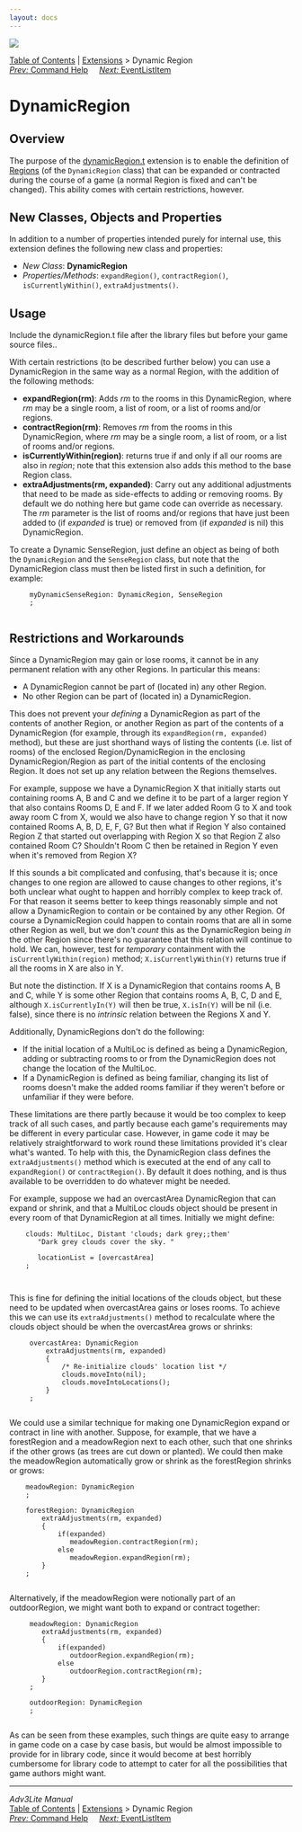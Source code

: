 ```yaml
---
layout: docs
---
```

<div class="topbar">

<img src="../../docs/manual/topbar.jpg" data-border="0" />

</div>

<div class="nav">

<a href="../../docs/manual/toc.html" class="nav">Table of Contents</a> \|
<a href="../../docs/manual/extensions.html" class="nav">Extensions</a> \>
Dynamic Region  
<span class="navnp"><a href="cmdhelp.html" class="nav"><em>Prev:</em> Command Help</a>
    <a href="eventlistitem.html" class="nav"><em>Next:</em>
EventListItem</a>     </span>

</div>

<div class="main">

# DynamicRegion

## Overview

The purpose of the [dynamicRegion.t](../dynamicRegion.t) extension is to
enable the definition of [Regions](../../docs/manual/room.html#regions)
(of the `DynamicRegion` class) that can be
expanded or contracted during the course of a game (a normal Region is
fixed and can't be changed). This ability comes with certain
restrictions, however.

  
<span id="classes"></span>

## New Classes, Objects and Properties

In addition to a number of properties intended purely for internal use,
this extension defines the following new class and properties:

- *New Class*: **DynamicRegion**
- *Properties/Methods*: `expandRegion()`,
  `contractRegion()`,
  `isCurrentlyWithin()`,
  `extraAdjustments()`.

  
<span id="usage"></span>

## Usage

Include the dynamicRegion.t file after the library files but before your
game source files..

With certain restrictions (to be described further below) you can use a
DynamicRegion in the same way as a normal Region, with the addition of
the following methods:

- **expandRegion(rm)**: Adds *rm* to the rooms in this DynamicRegion,
  where *rm* may be a single room, a list of room, or a list of rooms
  and/or regions.
- **contractRegion(rm)**: Removes *rm* from the rooms in this
  DynamicRegion, where *rm* may be a single room, a list of room, or a
  list of rooms and/or regions.
- **isCurrentlyWithin(region)**: returns true if and only if all our
  rooms are also in *region*; note that this extension also adds this
  method to the base Region class.
- **extraAdjustments(rm, expanded)**: Carry out any additional
  adjustments that need to be made as side-effects to adding or removing
  rooms. By default we do nothing here but game code can override as
  necessary. The *rm* parameter is the list of rooms and/or regions that
  have just been added to (if *expanded* is true) or removed from (if
  *expanded* is nil) this DynamicRegion.

To create a Dynamic SenseRegion, just define an object as being of both
the `DynamicRegion` and the
`SenseRegion` class, but note that the
DynamicRegion class must then be listed first in such a definition, for
example:

```
     myDynamicSenseRegion: DynamicRegion, SenseRegion
     ;
     
```

<span id="restrictions"></span>

## Restrictions and Workarounds

Since a DynamicRegion may gain or lose rooms, it cannot be in any
permanent relation with any other Regions. In particular this means:

- A DynamicRegion cannot be part of (located in) any other Region.
- No other Region can be part of (located in) a DynamicRegion.

This does not prevent your *defining* a DynamicRegion as part of the
contents of another Region, or another Region as part of the contents of
a DynamicRegion (for example, through its
`expandRegion(rm, expanded)` method), but these
are just shorthand ways of listing the contents (i.e. list of rooms) of
the enclosed Region/DynamicRegion in the enclosing DynamicRegion/Region
as part of the initial contents of the enclosing Region. It does not set
up any relation between the Regions themselves.

For example, suppose we have a DynamicRegion X that initially starts out
containing rooms A, B and C and we define it to be part of a larger
region Y that also contains Rooms D, E and F. If we later added Room G
to X and took away room C from X, would we also have to change region Y
so that it now contained Rooms A, B, D, E, F, G? But then what if Region
Y also contained Region Z that started out overlapping with Region X so
that Region Z also contained Room C? Shouldn't Room C then be retained
in Region Y even when it's removed from Region X?

If this sounds a bit complicated and confusing, that's because it is;
once changes to one region are allowed to cause changes to other
regions, it's both unclear what ought to happen and horribly complex to
keep track of. For that reason it seems better to keep things reasonably
simple and not allow a DynamicRegion to contain or be contained by any
other Region. Of course a DynamicRegion could happen to contain rooms
that are all in some other Region as well, but we don't *count* this as
the DynamicRegion being *in* the other Region since there's no guarantee
that this relation will continue to hold. We can, however, test for
*temporary* containment with the
`isCurrentlyWithin(region)` method;
`X.isCurrentlyWithin(Y)` returns true if all the
rooms in X are also in Y.

But note the distinction. If X is a DynamicRegion that contains rooms A,
B and C, while Y is some other Region that contains rooms A, B, C, D and
E, although `X.isCurrentlyIn(Y)` will then be
true, `X.isIn(Y)` will be nil (i.e. false),
since there is no *intrinsic* relation between the Regions X and Y.

Additionally, DynamicRegions don't do the following:

- If the initial location of a MultiLoc is defined as being a
  DynamicRegion, adding or subtracting rooms to or from the
  DynamicRegion does not change the location of the MultiLoc.
- If a DynamicRegion is defined as being familiar, changing its list of
  rooms doesn't make the added rooms familiar if they weren't before or
  unfamiliar if they were before.

These limitations are there partly because it would be too complex to
keep track of all such cases, and partly because each game's
requirements may be different in every particular case. However, in game
code it may be relatively straightforward to work round these
limitations provided it's clear what's wanted. To help with this, the
DynamicRegion class defines the
`extraAdjustments()` method which is executed at
the end of any call to `expandRegion()` or
`contractRegion()`. By default it does nothing,
and is thus available to be overridden to do whatever might be needed.

For example, suppose we had an overcastArea DynamicRegion that can
expand or shrink, and that a MultiLoc clouds object should be present in
every room of that DynamicRegion at all times. Initially we might
define:

```
    clouds: MultiLoc, Distant 'clouds; dark grey;;them'
       "Dark grey clouds cover the sky. "
       
       locationList = [overcastArea]
    ;
     
     
```

This is fine for defining the initial locations of the clouds object,
but these need to be updated when overcastArea gains or loses rooms. To
achieve this we can use its `extraAdjustments()`
method to recalculate where the clouds object should be when the
overcastArea grows or shrinks:

```
     overcastArea: DynamicRegion
         extraAdjustments(rm, expanded)
         {
             /* Re-initialize clouds' location list */
             clouds.moveInto(nil);
             clouds.moveIntoLocations();
         }
     ;
     
```

We could use a similar technique for making one DynamicRegion expand or
contract in line with another. Suppose, for example, that we have a
forestRegion and a meadowRegion next to each other, such that one
shrinks if the other grows (as trees are cut down or planted). We could
then make the meadowRegion automatically grow or shrink as the
forestRegion shrinks or grows:

```
    meadowRegion: DynamicRegion
    ;

    forestRegion: DynamicRegion
        extraAdjustments(rm, expanded)
        {
            if(expanded)
               meadowRegion.contractRegion(rm);
            else
               meadowRegion.expandRegion(rm);
        }
    ;
     
```

Alternatively, if the meadowRegion were notionally part of an
outdoorRegion, we might want both to expand or contract together:

```
     meadowRegion: DynamicRegion
        extraAdjustments(rm, expanded)
        {
            if(expanded)
               outdoorRegion.expandRegion(rm);
            else
               outdoorRegion.contractRegion(rm);
        }
     ;
     
     outdoorRegion: DynamicRegion
     ;
     
```

As can be seen from these examples, such things are quite easy to
arrange in game code on a case by case basis, but would be almost
impossible to provide for in library code, since it would become at best
horribly cumbersome for library code to attempt to cater for all the
possibilities that game authors might want.

</div>

------------------------------------------------------------------------

<div class="navb">

*Adv3Lite Manual*  
<a href="../../docs/manual/toc.html" class="nav">Table of Contents</a> \|
<a href="../../docs/manual/extensions.html" class="nav">Extensions</a> \>
Dynamic Region  
<span class="navnp"><a href="cmdhelp.html" class="nav"><em>Prev:</em> Command Help</a>
    <a href="eventlistitem.html" class="nav"><em>Next:</em>
EventListItem</a>     </span>

</div>
